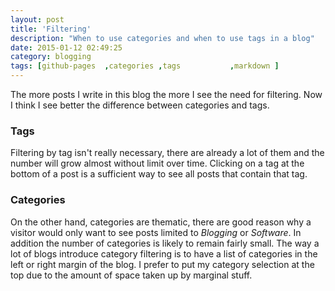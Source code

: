 ```yaml
---
layout: post
title: 'Filtering'
description: "When to use categories and when to use tags in a blog"
date: 2015-01-12 02:49:25
category: blogging
tags: [github-pages  ,categories ,tags           ,markdown ]
---
```

The more posts I write in this blog the more I see the need for filtering.  Now I think I see better the difference between categories and tags.

### Tags
Filtering by tag isn't really necessary, there are already a lot of them and the number will grow almost without limit over time.  Clicking on a tag at the bottom of a post is a sufficient way to see all posts that contain that tag.

### Categories
On the other hand, categories are thematic, there are good reason why a visitor would only want to see posts limited to *Blogging* or *Software*.  In addition the number of categories is likely to remain fairly small.  The way a lot of blogs introduce category filtering is to have a list of categories in the left or right margin of the blog.  I prefer to put my category selection at the top due to the amount of space taken up by marginal stuff.
